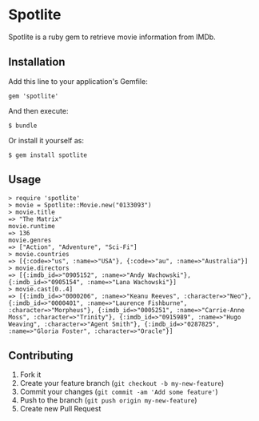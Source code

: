 # Spotlite

Spotlite is a ruby gem to retrieve movie information from IMDb.

## Installation

Add this line to your application's Gemfile:

    gem 'spotlite'

And then execute:

    $ bundle

Or install it yourself as:

    $ gem install spotlite

## Usage

    > require 'spotlite'
    > movie = Spotlite::Movie.new("0133093")
    > movie.title
    => "The Matrix"
    movie.runtime
    => 136
    movie.genres
    => ["Action", "Adventure", "Sci-Fi"]
    > movie.countries
    => [{:code=>"us", :name=>"USA"}, {:code=>"au", :name=>"Australia"}]
    > movie.directors
    => [{:imdb_id=>"0905152", :name=>"Andy Wachowski"}, {:imdb_id=>"0905154", :name=>"Lana Wachowski"}]
    > movie.cast[0..4]
    => [{:imdb_id=>"0000206", :name=>"Keanu Reeves", :character=>"Neo"}, {:imdb_id=>"0000401", :name=>"Laurence Fishburne", :character=>"Morpheus"}, {:imdb_id=>"0005251", :name=>"Carrie-Anne Moss", :character=>"Trinity"}, {:imdb_id=>"0915989", :name=>"Hugo Weaving", :character=>"Agent Smith"}, {:imdb_id=>"0287825", :name=>"Gloria Foster", :character=>"Oracle"}]

## Contributing

1. Fork it
2. Create your feature branch (`git checkout -b my-new-feature`)
3. Commit your changes (`git commit -am 'Add some feature'`)
4. Push to the branch (`git push origin my-new-feature`)
5. Create new Pull Request
